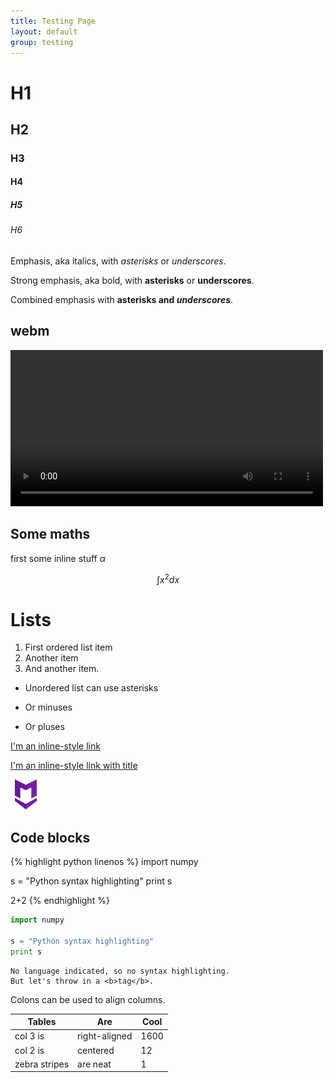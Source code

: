 ```yaml
---
title: Testing Page
layout: default
group: testing
---
```


# H1

## H2

### H3

#### H4

##### H5

###### H6


Emphasis, aka italics, with *asterisks* or _underscores_.

Strong emphasis, aka bold, with **asterisks** or __underscores__.

Combined emphasis with **asterisks and _underscores_**.

## webm

<video width="500" controls><source src="media/LogisticMap.webm"></video>


## Some maths

first some inline stuff $\alpha$

$$ \int x^2 dx $$

# Lists

1. First ordered list item
2. Another item
4. And another item.

* Unordered list can use asterisks
- Or minuses
+ Or pluses

[I'm an inline-style link](https://www.google.com)

[I'm an inline-style link with title](https://www.google.com "Google's Homepage")


![alt text](https://github.com/adam-p/markdown-here/raw/master/src/common/images/icon48.png "Logo Title Text 1")

## Code blocks

 


{% highlight python linenos %}
import numpy

s = "Python syntax highlighting"
print s

2+2
{% endhighlight %}

```python
import numpy

s = "Python syntax highlighting"
print s
```
 
```
No language indicated, so no syntax highlighting. 
But let's throw in a <b>tag</b>.
```

Colons can be used to align columns.

| Tables        | Are           | Cool  |
| ------------- | ------------- | ----- |
| col 3 is      | right-aligned | 1600  |
| col 2 is      | centered      |   12  |
| zebra stripes | are neat      |    1  |


